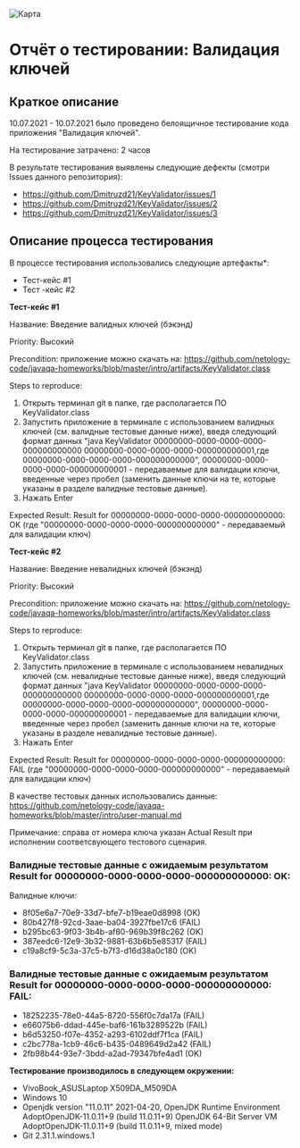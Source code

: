 ![Карта](https://www.clipartmax.com/png/full/37-375441_old-key-clipart-key-png.png)
# Отчёт о тестировании: Валидация ключей 

## Краткое описание

10.07.2021 - 10.07.2021 было проведено белоящичное тестирование кода приложения "Валидация ключей".

На тестирование затрачено: 2 часов

В результате тестирования выявлены следующие дефекты (cмотри Issues данного репозитория): 
* https://github.com/Dmitruzd21/KeyValidator/issues/1
* https://github.com/Dmitruzd21/KeyValidator/issues/2
* https://github.com/Dmitruzd21/KeyValidator/issues/3

## Описание процесса тестирования

В процессе тестирования использовались следующие артефакты*:
* Тест-кейс #1
* Тест -кейс #2

**Тест-кейс #1**

Название: Введение валидных ключей (бэкэнд)

Priority: Высокий

Precondition: приложение можно скачать на: https://github.com/netology-code/javaqa-homeworks/blob/master/intro/artifacts/KeyValidator.class

Steps to reproduce:
1. Открыть терминал git в папке, где располагается ПО KeyValidator.class
2. Запустить приложение в терминале с использованием валидных ключей (см. валидные тестовые данные ниже), введя следующий формат данных "java KeyValidator 00000000-0000-0000-0000-000000000000 00000000-0000-0000-0000-000000000001,где 00000000-0000-0000-0000-000000000000", 00000000-0000-0000-0000-000000000001 - передаваемые для валидации ключи, введенные через пробел (заменить данные ключи на те, которые указаны в разделе валидные тестовые данные). 
3. Нажать Enter

Expected Result: Result for 00000000-0000-0000-0000-000000000000: OK (где "00000000-0000-0000-0000-000000000000" - передаваемый для валидации ключ)

**Тест-кейс #2**

Название: Введение невалидных ключей (бэкэнд)

Priority: Высокий

Precondition: приложение можно скачать на: https://github.com/netology-code/javaqa-homeworks/blob/master/intro/artifacts/KeyValidator.class

Steps to reproduce:
1. Открыть терминал git в папке, где располагается ПО KeyValidator.class
2. Запустить приложение в терминале с использованием невалидных ключей (см. невалидные тестовые данные ниже), введя следующий формат данных "java KeyValidator 00000000-0000-0000-0000-000000000000 00000000-0000-0000-0000-000000000001,где 00000000-0000-0000-0000-000000000000", 00000000-0000-0000-0000-000000000001 - передаваемые для валидации ключи, введенные через пробел (заменить данные ключи на те, которые указаны в разделе невалидные тестовые данные). 
3. Нажать Enter

Expected Result: Result for 00000000-0000-0000-0000-000000000000: FAIL (где "00000000-0000-0000-0000-000000000000" - передаваемый для валидации ключ)

В качестве тестовых данных использовались данные: https://github.com/netology-code/javaqa-homeworks/blob/master/intro/user-manual.md

Примечание: справа от номера ключа указан Actual Result при исполнении соответсвующего тестового сценария.
### **Валидные тестовые данные с ожидаемым результатом Result for 00000000-0000-0000-0000-000000000000: OK:**
Валидные ключи:
* 8f05e6a7-70e9-33d7-bfe7-b19eae0d8998 (OK)
* 80b427f8-92cd-3aae-ba04-3927fbe17c6 (FAIL)
* b295bc63-9f03-3b4b-af80-969b39f8c262 (OK)
* 387eedc6-12e9-3b32-9881-63b6b5e85317 (FAIL)
* c19a8cf9-5c3a-37c5-b7f3-d16d38a0c180 (OK)

###  **Валидные тестовые данные с ожидаемым результатом Result for 00000000-0000-0000-0000-000000000000: FAIL:**
* 18252235-78e0-44a5-8720-556f0c7da17a (FAIL)
* e66075b6-ddad-445e-baf6-161b3289522b (FAIL)
* b6d53250-f07e-4352-a293-6102ddf7f1ca (FAIL)
* c2bc778a-1cb9-46c6-b435-0489649d2a42 (FAIL)
* 2fb98b44-93e7-3bdd-a2ad-79347bfe4ad1 (OK)

**Тестирование производилось в следующем окружении:**
* VivoBook_ASUSLaptop X509DA_M509DA
* Windows 10
* Openjdk version "11.0.11" 2021-04-20, 
OpenJDK Runtime Environment AdoptOpenJDK-11.0.11+9 (build 11.0.11+9)
OpenJDK 64-Bit Server VM AdoptOpenJDK-11.0.11+9 (build 11.0.11+9, mixed mode)
* Git 2.31.1.windows.1